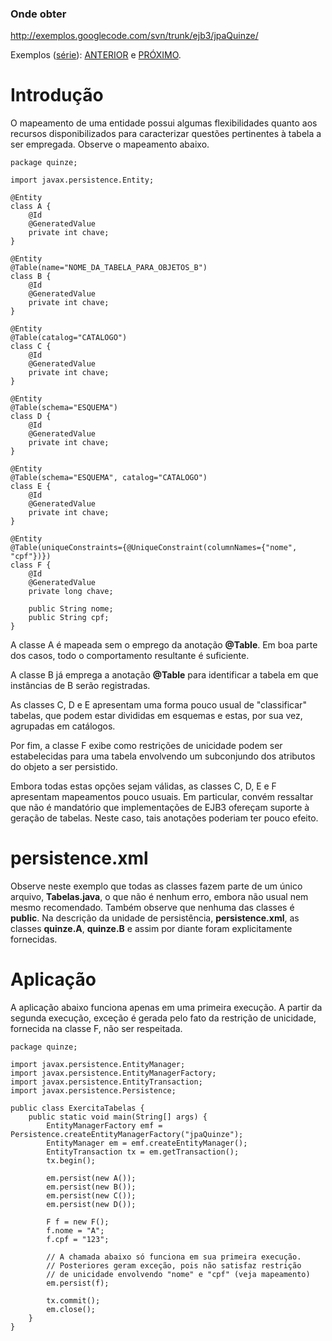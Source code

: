### Onde obter ###
http://exemplos.googlecode.com/svn/trunk/ejb3/jpaQuinze/

Exemplos ([série](http://code.google.com/p/exemplos/wiki/ejbPersistence)): [ANTERIOR](http://code.google.com/p/exemplos/wiki/jpaQuatorze) e [PRÓXIMO](http://code.google.com/p/exemplos/wiki/jpaDezesseis).

# Introdução #
O mapeamento de uma entidade possui algumas flexibilidades quanto aos recursos disponibilizados para caracterizar questões pertinentes à tabela a ser empregada. Observe o mapeamento abaixo.

```
package quinze;

import javax.persistence.Entity;

@Entity
class A {
	@Id
	@GeneratedValue
	private int chave;
}

@Entity
@Table(name="NOME_DA_TABELA_PARA_OBJETOS_B")
class B {
	@Id
	@GeneratedValue
	private int chave;
}

@Entity
@Table(catalog="CATALOGO")
class C {
	@Id
	@GeneratedValue
	private int chave;
}

@Entity
@Table(schema="ESQUEMA")
class D {
	@Id
	@GeneratedValue
	private int chave;
}

@Entity
@Table(schema="ESQUEMA", catalog="CATALOGO")
class E {
	@Id
	@GeneratedValue
	private int chave;
}

@Entity
@Table(uniqueConstraints={@UniqueConstraint(columnNames={"nome", "cpf"})})
class F {
	@Id
	@GeneratedValue
	private long chave;
	
	public String nome;
	public String cpf;
}
```

A classe A é mapeada sem o emprego da anotação **@Table**. Em boa parte dos casos, todo o comportamento resultante é suficiente.

A classe B já emprega a anotação **@Table** para identificar a tabela em que instâncias de B serão registradas.

As classes C, D e E apresentam uma forma pouco usual de "classificar" tabelas, que podem estar divididas em esquemas e estas, por sua vez, agrupadas em catálogos.

Por fim, a classe F exibe como restrições de unicidade podem ser estabelecidas para uma tabela envolvendo um subconjundo dos atributos do objeto a ser persistido.

Embora todas estas opções sejam válidas, as classes C, D, E e F apresentam mapeamentos pouco usuais. Em particular, convém ressaltar que não é mandatório que implementações de EJB3 ofereçam suporte à geração de tabelas. Neste caso, tais anotações poderiam ter pouco efeito.

# persistence.xml #
Observe neste exemplo que todas as classes fazem parte de um único arquivo, **Tabelas.java**, o que não é nenhum erro, embora não usual nem mesmo recomendado. Também observe que nenhuma das classes é **public**. Na descrição da unidade de persistência, **persistence.xml**, as classes **quinze.A**, **quinze.B** e assim por diante foram explicitamente fornecidas.

# Aplicação #
A aplicação abaixo funciona apenas em uma primeira execução. A partir da segunda execução, exceção é gerada pelo fato da restrição de unicidade, fornecida na classe F, não ser respeitada.

```
package quinze;

import javax.persistence.EntityManager;
import javax.persistence.EntityManagerFactory;
import javax.persistence.EntityTransaction;
import javax.persistence.Persistence;

public class ExercitaTabelas {
	public static void main(String[] args) {
		EntityManagerFactory emf = Persistence.createEntityManagerFactory("jpaQuinze");
		EntityManager em = emf.createEntityManager();
		EntityTransaction tx = em.getTransaction();
		tx.begin();
		
		em.persist(new A());
		em.persist(new B());
		em.persist(new C());
		em.persist(new D());

		F f = new F();
		f.nome = "A";
		f.cpf = "123";
		
		// A chamada abaixo só funciona em sua primeira execução.
		// Posteriores geram exceção, pois não satisfaz restrição
		// de unicidade envolvendo "nome" e "cpf" (veja mapeamento)
		em.persist(f);
			
		tx.commit();
		em.close();
	}
}
```
